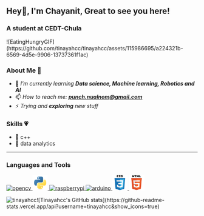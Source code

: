## Hey👋, I'm Chayanit, Great to see you here!
<h3 align="left">A student at CEDT-Chula</h3>
<p>![EatingHungryGIF](https://github.com/tinayahcc/tinayahcc/assets/115986695/a224321b-6569-4d5e-9906-13737361f1ac)</p>

### About Me 🙂 
- 🌱 *I’m currently learning **Data science, Machine learning, Robotics and AI***
- 📫 *How to reach me: **punch.nualnom@gmail.com***
- ⚡ *Trying and **exploring** new stuff*

### Skills 💗
- 🪻 c++
- 🏡 data analytics
___

<h3 align="left">Languages and Tools</h3>
<p align="left"> 
<a href="https://opencv.org/" target="_blank" rel="noreferrer"> <img src="https://www.vectorlogo.zone/logos/opencv/opencv-icon.svg" alt="opencv" width="40" height="40"/> </a>
<a href="https://www.python.org" target="_blank" rel="noreferrer"> <img src="https://raw.githubusercontent.com/devicons/devicon/master/icons/python/python-original.svg" alt="python" width="40" height="40"/> </a>
<a href="https://https://www.raspberrypi.org/" target="_blank" rel="noreferrer"> <img src="https://www.vectorlogo.zone/logos/raspberrypi/raspberrypi-icon.svg" alt="raspberrypi" width="40" height="40"/> </a>
<a href="https://www.arduino.cc/" target="_blank" rel="noreferrer"> <img src="https://cdn.worldvectorlogo.com/logos/arduino-1.svg" alt="arduino" width="40" height="40"/> </a>
<a href="https://www.w3schools.com/css/" target="_blank" rel="noreferrer"> <img src="https://raw.githubusercontent.com/devicons/devicon/master/icons/css3/css3-original-wordmark.svg" alt="css3" width="40" height="40"/> </a>
<a href="https://www.w3.org/html/" target="_blank" rel="noreferrer"> <img src="https://raw.githubusercontent.com/devicons/devicon/master/icons/html5/html5-original-wordmark.svg" alt="html5" width="40" height="40"/> </a>
</p>

<p><img align="left" src="https://github-readme-stats.vercel.app/api/top-langs?username=tinayahcc&show_icons=true&locale=en&layout=compact" alt="tinayahcc" /></p>
<p>![Tinayahcc's GitHub stats](https://github-readme-stats.vercel.app/api?username=tinayahcc&show_icons=true)</p>

